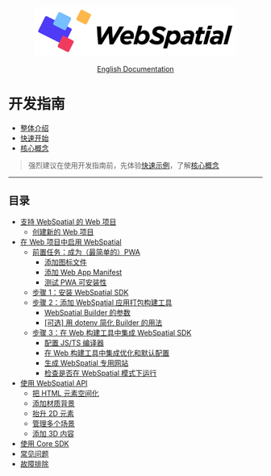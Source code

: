 <div align="center">
  <img src="../../assets/logo.png" alt="WebSpatial Logo" width="400"/>

  [English Documentation](../../en/development-guide/README.md)
  <br>
</div>

# 开发指南

- [整体介绍](../introduction/README.md)
- [快速开始](../quick-start/README.md)
- [核心概念](../core-concepts/README.md)

> 强烈建议在使用开发指南前，先体验[快速示例](../quick-start/README.md)，了解[核心概念](../core-concepts/README.md)

---

## 目录

- [支持 WebSpatial 的 Web 项目](web-projects-that-support-webspatial/README.md)
  - [创建新的 Web 项目](web-projects-that-support-webspatial/creating-new-web-projects.md)
- [在 Web 项目中启用 WebSpatial](enabling-webspatial-in-web-projects/README.md)
  - [前置任务：成为（最简单的）PWA](enabling-webspatial-in-web-projects/prerequisite-become-a-minimal-pwa.md)
    - [添加图标文件](enabling-webspatial-in-web-projects/add-icon-files.md)
    - [添加 Web App Manifest](enabling-webspatial-in-web-projects/add-web-app-manifest.md)
    - [测试 PWA 可安装性](enabling-webspatial-in-web-projects/test-pwa-installability.md)
  - [步骤 1：安装 WebSpatial SDK](enabling-webspatial-in-web-projects/step-1-install-the-webspatial-sdk.md)
  - [步骤 2：添加 WebSpatial 应用打包构建工具](enabling-webspatial-in-web-projects/step-2-add-build-tool-for-packaged-webspatial-apps.md)
    - [WebSpatial Builder 的参数](enabling-webspatial-in-web-projects/parameters-of-the-webspatial-builder.md)
    - [[可选] 用 dotenv 简化 Builder 的用法](enabling-webspatial-in-web-projects/optional-simplify-webspatial-builder-using-dotenv.md)
  - [步骤 3：在 Web 构建工具中集成 WebSpatial SDK](enabling-webspatial-in-web-projects/step-3-integrate-webspatial-sdk-into-web-build-tools.md)
    - [配置 JS/TS 编译器](enabling-webspatial-in-web-projects/configure-js-ts-compiler.md)
    - [在 Web 构建工具中集成优化和默认配置](enabling-webspatial-in-web-projects/add-optimizations-and-defaults-to-web-build-tools.md)
    - [生成 WebSpatial 专用网站](enabling-webspatial-in-web-projects/generate-a-webspatial-specific-website.md)
    - [检查是否在 WebSpatial 模式下运行](enabling-webspatial-in-web-projects/check-if-running-in-webspatial-mode.md)
- [使用 WebSpatial API](using-the-webspatial-api/README.md)
  - [把 HTML 元素空间化](using-the-webspatial-api/spatialize-html-elements.md)
  - [添加材质背景](using-the-webspatial-api/add-material-backgrounds.md)
  - [抬升 2D 元素](using-the-webspatial-api/elevate-2d-elements.md)
  - [管理多个场景](using-the-webspatial-api/manage-multiple-scenes.md)
  - [添加 3D 内容](using-the-webspatial-api/add-3d-content.md)
- [使用 Core SDK](using-the-core-sdk/README.md)
- [常见问题](faq.md)
- [故障排除](troubleshooting.md)


